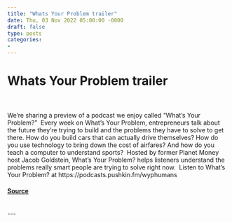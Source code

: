 ```yaml
---
title: "Whats Your Problem trailer"
date: Thu, 03 Nov 2022 05:00:00 -0000
draft: false
type: posts
categories: 
- 
---
```

# Whats Your Problem trailer

<br/>

<br/>
We’re sharing a preview of a podcast we enjoy called “What’s Your Problem?”  Every week on What’s Your Problem, entrepreneurs talk about the future they’re trying to build and the problems they have to solve to get there. How do you build cars that can actually drive themselves? How do you use technology to bring down the cost of airfares? And how do you teach a computer to understand sports?  Hosted by former Planet Money host Jacob Goldstein, What’s Your Problem? helps listeners understand the problems really smart people are trying to solve right now.  Listen to What’s Your Problem? at https://podcasts.pushkin.fm/wyphumans

#### [Source]()

<br/>
---
